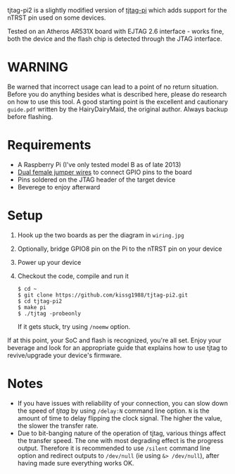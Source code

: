 tjtag-pi2 is a slightly modified version of [tjtag-pi][tjtag-pi] which adds support for the nTRST pin used on some devices.

Tested on an Atheros AR531X board with EJTAG 2.6 interface - works fine, both the device and the flash chip is detected through the JTAG interface.

WARNING
=======

Be warned that incorrect usage can lead to a point of no return
situation. Before you do anything besides what is described here, please
do research on how to use this tool. A good starting point is the
excellent and cautionary `guide.pdf` written by the HairyDairyMaid, the
original author. Always backup before flashing.

Requirements
============

 * A Raspberry Pi (I've only tested model B as of late 2013)
 * [Dual female jumper wires][jumper] to connect GPIO pins to the board
 * Pins soldered on the JTAG header of the target device
 * Beverege to enjoy afterward

Setup
=====

 1. Hook up the two boards as per the diagram in `wiring.jpg`
 2. Optionally, bridge GPIO8 pin on the Pi to the nTRST pin on your device
 3. Power up your device
 4. Checkout the code, compile and run it

        $ cd ~
        $ git clone https://github.com/kissg1988/tjtag-pi2.git
        $ cd tjtag-pi2
        $ make pi
        $ ./tjtag -probeonly

    If it gets stuck, try using `/noemw` option.

If at this point, your SoC and flash is recognized, you're all set.
Enjoy your beverage and look for an appropriate guide that explains how
to use tjtag to revive/upgrade your device's firmware.

Notes
=====

 * If you have issues with reliability of your connection, you can slow
   down the speed of _tjtag_ by using `/delay:N` command line option.
   `N` is the amount of time to delay flipping the clock signal. The
   higher the value, the slower the transfer rate.
 * Due to bit-banging nature of the operation of tjtag, various things
   affect the transfer speed. The one with most degrading effect is the
   progress output. Therefore it is recommended to use `/silent` command
   line option and redirect outputs to `/dev/null` (ie using
   `&> /dev/null`), after having made sure everything works OK.

[jumper]: http://www.seeedstudio.com/depot/1-pin-dualfemale-jumper-wire-100mm-50pcs-pack-p-260.html?cPath=44
[tjtag-pi]: https://github.com/oxplot/tjtag-pi/
[pi]: http://www.raspberrypi.org/
